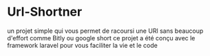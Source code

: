 # Url-Shortner
un projet simple qui vous permet de racoursi une URl sans beaucoup d'effort comme Bitly ou google short
ce projet a été conçu avec le framework laravel pour vous faciliter la vie et le code
